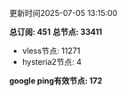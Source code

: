 更新时间2025-07-05 13:15:00

**总订阅: 451**
**总节点: 33411**
- vless节点: 11271
- hysteria2节点: 4

**google ping有效节点: 172**
